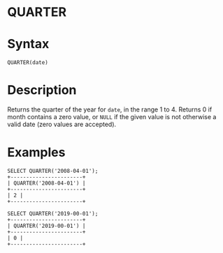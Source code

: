 # QUARTER

#

# Syntax

```
QUARTER(date)
```

#

# Description

Returns the quarter of the year for `date`, in the range 1 to 4. Returns 0 if month contains a zero value, or `NULL` if the given value is not otherwise a valid date (zero values are accepted).

#

# Examples

```
SELECT QUARTER('2008-04-01');
+-----------------------+
| QUARTER('2008-04-01') |
+-----------------------+
| 2 |
+-----------------------+

SELECT QUARTER('2019-00-01');
+-----------------------+
| QUARTER('2019-00-01') |
+-----------------------+
| 0 |
+-----------------------+
```